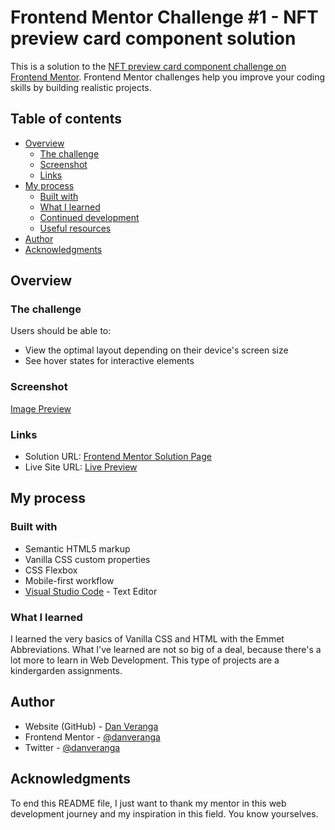 # Frontend Mentor Challenge #1 - NFT preview card component solution

This is a solution to the [NFT preview card component challenge on Frontend Mentor](https://www.frontendmentor.io/challenges/nft-preview-card-component-SbdUL_w0U). Frontend Mentor challenges help you improve your coding skills by building realistic projects.

## Table of contents

- [Overview](#overview)
  - [The challenge](#the-challenge)
  - [Screenshot](#screenshot)
  - [Links](#links)
- [My process](#my-process)
  - [Built with](#built-with)
  - [What I learned](#what-i-learned)
  - [Continued development](#continued-development)
  - [Useful resources](#useful-resources)
- [Author](#author)
- [Acknowledgments](#acknowledgments)

## Overview

### The challenge

Users should be able to:

- View the optimal layout depending on their device's screen size
- See hover states for interactive elements

### Screenshot

[Image Preview](./screenshot.jpeg)

### Links

- Solution URL: [Frontend Mentor Solution Page]()
- Live Site URL: [Live Preview](https://danveranga.github.io/fm1-nft-card/)

## My process

### Built with

- Semantic HTML5 markup
- Vanilla CSS custom properties
- CSS Flexbox
- Mobile-first workflow
- [Visual Studio Code](https://code.visualstudio.com/) - Text Editor

### What I learned

I learned the very basics of Vanilla CSS and HTML with the Emmet Abbreviations. What I've learned are not so big of a deal, because there's a lot more to learn in Web Development. This type of projects are a kindergarden assignments.

## Author

- Website (GitHub) - [Dan Veranga](https://github.com/danveranga)
- Frontend Mentor - [@danveranga](https://www.frontendmentor.io/profile/danveranga)
- Twitter - [@danveranga](https://twitter.com/danveranga)

## Acknowledgments

To end this README file, I just want to thank my mentor in this web development journey and my inspiration in this field. You know yourselves.
